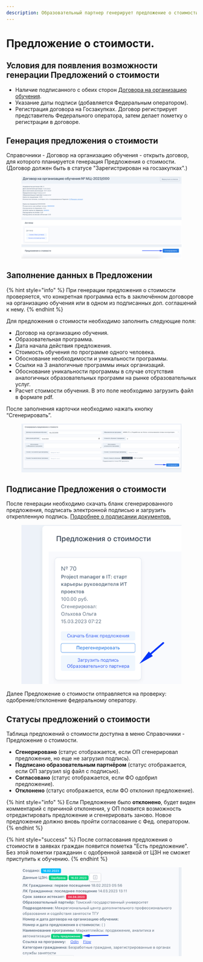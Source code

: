 ```yaml
---
description: Образовательный партнер генерирует предложение о стоимости
---
```


# Предложение о стоимости.

## Условия для появления возможности генерации Предложений о стоимости

* Наличие подписанного с обеих сторон [Договора на организацию обучения](dogovor-na-organizaciyu-obucheniya.md).
* Указание даты подписи (добавляется Федеральным оператором).
* Регистрация договора на Госзакупках. Договор регистрирует представитель Федерального оператора, затем делает пометку о регистрации в договоре.&#x20;

## Генерация предложения о стоимости

Справочники - Договор на организацию обучения - открыть договор, для которого планируется генерация Предложения о стоимости. (Договор должен быть в статусе "Зарегистрирован на госзакупках".)

<figure><img src=".gitbook/assets/image (141).png" alt=""><figcaption></figcaption></figure>

## Заполнение данных в Предложении

{% hint style="info" %}
При генерации предложения о стоимости проверяется, что конкретная программа есть в заключённом договоре на организацию обучения или в одном из подписанных доп. соглашений к нему.
{% endhint %}

Для предложения о стоимости необходимо заполнить следующие поля:

* Договор на организацию обучения.
* Образовательная программа.
* Дата начала действия предложения.
* Стоимость обучения по программе одного человека.
* Обоснование необходимости и уникальности программы.
* Ссылки на 3 аналогичные программы иных организаций.
* Обоснование уникальности программы в случае отсутствия аналогичных образовательных программ на рынке образовательных услуг.
* Расчет стоимости обучения. В это поле необходимо загрузить файл  в формате pdf.&#x20;

После заполнения карточки необходимо нажать кнопку “Сгенерировать”.

<figure><img src=".gitbook/assets/image (1) (1).png" alt=""><figcaption></figcaption></figure>

## Подписание Предложения о стоимости&#x20;

После генерации  необходимо скачать бланк сгенерированного предложения, подписать электронной подписью и загрузить открепленную подпись. [Подробнее о подписании документов. ](otvechaem-na-chasto-zadavaemye-voprosy/elektronnoe-podpisanie-dokumentov./)

<figure><img src=".gitbook/assets/image (2) (1) (1).png" alt=""><figcaption></figcaption></figure>

Далее Предложение о стоимости отправляется на проверку: одобрение/отклонение федеральному оператору.

## Статусы предложений о стоимости

Таблица предложений о стоимости доступна в меню Справочники - Предложение о стоимости.

* **Сгенерировано** (статус отображается, если ОП сгенерировал предложение, но еще не загрузил подпись).
* **Подписано образовательным партнёром** (статус отображается, если ОП загрузил sig файл с подписью).
* **Согласовано** (статус отображается, если ФО одобрил предложение).
* **Отклонено** (статус отображается, если ФО отклонил предложение).

{% hint style="info" %}
Если Предложение было **отклонено**, будет виден комментарий с причиной отклонения, у ОП появится возможность отредактировать предложение и сгенерировать заново. Новое предложение должно вновь пройти согласование с Фед. оператором.
{% endhint %}

{% hint style="success" %}
После согласования предложения о стоимости в заявках граждан появится пометка "Есть предложение". Без этой пометки гражданин с одобренной заявкой от ЦЗН не сможет приступить к обучению.
{% endhint %}

<figure><img src=".gitbook/assets/image (4) (1).png" alt=""><figcaption></figcaption></figure>
